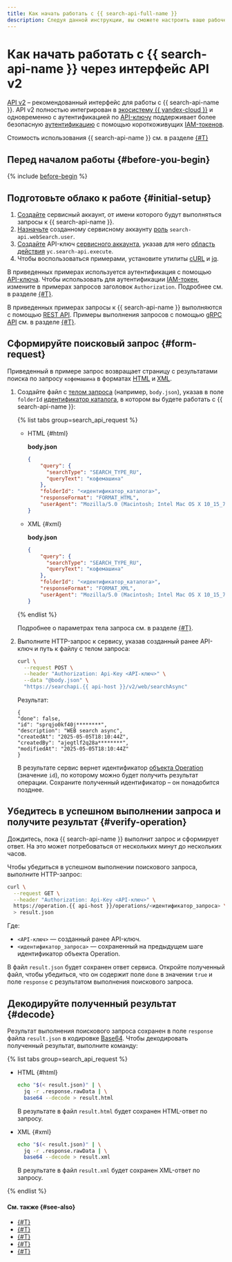 ```yaml
---
title: Как начать работать с {{ search-api-full-name }}
description: Следуя данной инструкции, вы сможете настроить ваше рабочее пространство {{ yandex-cloud }} и начать работать с {{ search-api-name }} с помощью интерфейса API v2.
---
```


# Как начать работать с {{ search-api-name }} через интерфейс API v2

[API v2](../concepts/index.md#api-v2) – рекомендованный интерфейс для работы с {{ search-api-name }}. API v2 полностью интегрирован в [экосистему {{ yandex-cloud }}](../../overview/concepts/services.md) и одновременно с аутентификацией по [API-ключу](../../iam/concepts/authorization/api-key.md) поддерживает более безопасную [аутентификацию](../api-ref/authentication.md) с помощью короткоживущих [IAM-токенов](../../iam/concepts/authorization/iam-token.md).

Стоимость использования {{ search-api-name }} см. в разделе [{#T}](../pricing.md)

## Перед началом работы {#before-you-begin}

{% include [before-begin](../../_tutorials/_tutorials_includes/before-you-begin.md) %}

## Подготовьте облако к работе {#initial-setup}

1. [Создайте](../../iam/operations/sa/create.md) сервисный аккаунт, от имени которого будут выполняться запросы к {{ search-api-name }}.
1. [Назначьте](../../iam/operations/sa/assign-role-for-sa.md#binding-role-resource) созданному сервисному аккаунту [роль](../../search-api/security/index.md#search-api-webSearch-user) `search-api.webSearch.user`.
1. [Создайте](../../iam/operations/authentication/manage-api-keys.md#create-api-key) API-ключ [сервисного аккаунта](../../iam/concepts/users/service-accounts.md), указав для него [область действия](../../iam/concepts/authorization/api-key.md#scoped-api-keys) `yc.search-api.execute`.
1. Чтобы воспользоваться примерами, установите утилиты [cURL](https://curl.haxx.se) и [jq](https://stedolan.github.io/jq).

В приведенных примерах используется аутентификация с помощью [API-ключа](../../iam/concepts/authorization/api-key.md). Чтобы использовать для аутентификации [IAM-токен](../../iam/concepts/authorization/iam-token.md), измените в примерах запросов заголовок `Authorization`. Подробнее см. в разделе [{#T}](../../search-api/api-ref/authentication.md).

В приведенных примерах запросы к {{ search-api-name }} выполняются с помощью [REST API](../api-ref/). Примеры выполнения запросов с помощью [gRPC API](../api-ref/grpc/) см. в разделе [{#T}](../operations/web-search.md).

## Сформируйте поисковый запрос {#form-request}

Приведенный в примере запрос возвращает страницу с результатами поиска по запросу `кофемашина` в форматах [HTML](../concepts/html-response.md) и [XML](../concepts/response.md).

1. Создайте файл с [телом запроса](../concepts/web-search.md#parameters) (например, `body.json`), указав в поле `folderId` [идентификатор каталога](../../resource-manager/operations/folder/get-id.md), в котором вы будете работать с {{ search-api-name }}:

    {% list tabs group=search_api_request %}

    - HTML {#html}

      **body.json**

      ```json
      {
          "query": {
            "searchType": "SEARCH_TYPE_RU",
            "queryText": "кофемашина"
          },
          "folderId": "<идентификатор_каталога>",
          "responseFormat": "FORMAT_HTML",
          "userAgent": "Mozilla/5.0 (Macintosh; Intel Mac OS X 10_15_7) AppleWebKit/537.36 (KHTML, like Gecko) Chrome/132.0.0.0 YaBrowser/25.2.0.0 Safari/537.36"
      }
      ```

    - XML {#xml}

      **body.json**

      ```json
      {
          "query": {
            "searchType": "SEARCH_TYPE_RU",
            "queryText": "кофемашина"
          },
          "folderId": "<идентификатор_каталога>",
          "responseFormat": "FORMAT_XML",
          "userAgent": "Mozilla/5.0 (Macintosh; Intel Mac OS X 10_15_7) AppleWebKit/537.36 (KHTML, like Gecko) Chrome/132.0.0.0 YaBrowser/25.2.0.0 Safari/537.36"
      }
      ```

    {% endlist %}

    Подробнее о параметрах тела запроса см. в разделе [{#T}](../concepts/web-search.md#parameters).
1. Выполните HTTP-запрос к сервису, указав созданный ранее API-ключ и путь к файлу с телом запроса:

      ```bash
      curl \
        --request POST \
        --header "Authorization: Api-Key <API-ключ>" \
        --data "@body.json" \
        "https://searchapi.{{ api-host }}/v2/web/searchAsync"
      ```

      Результат:

      ```text
      {
      "done": false,
      "id": "sprqjo0kf40j********",
      "description": "WEB search async",
      "createdAt": "2025-05-05T18:10:44Z",
      "createdBy": "ajegtlf2q28a********",
      "modifiedAt": "2025-05-05T18:10:44Z"
      }
      ```

      В результате сервис вернет идентификатор [объекта Operation](../../api-design-guide/concepts/operation.md) (значение `id`), по которому можно будет получить результат операции. Сохраните полученный идентификатор – он понадобится позднее.

## Убедитесь в успешном выполнении запроса и получите результат {#verify-operation}

Дождитесь, пока {{ search-api-name }} выполнит запрос и сформирует ответ. На это может потребоваться от нескольких минут до нескольких часов.

Чтобы убедиться в успешном выполнении поискового запроса, выполните HTTP-запрос:

  ```bash
  curl \
    --request GET \
    --header "Authorization: Api-Key <API-ключ>" \
    https://operation.{{ api-host }}/operations/<идентификатор_запроса> \
    > result.json
  ```

  Где:

  * `<API-ключ>` — созданный ранее API-ключ.
  * `<идентификатор_запроса>` — сохраненный на предыдущем шаге идентификатор объекта Operation.

  В файл `result.json` будет сохранен ответ сервиса. Откройте полученный файл, чтобы убедиться, что он содержит поле `done` в значении `true` и поле `response` с результатом выполнения поискового запроса.

## Декодируйте полученный результат {#decode}

Результат выполнения поискового запроса сохранен в поле `response` файла `result.json` в кодировке [Base64](https://ru.wikipedia.org/wiki/Base64). Чтобы декодировать полученный результат, выполните команду:

{% list tabs group=search_api_request %}

- HTML {#html}

  ```bash
  echo "$(< result.json)" | \
    jq -r .response.rawData | \
    base64 --decode > result.html
  ```

  В результате в файл `result.html` будет сохранен HTML-ответ по запросу.

- XML {#xml}

  ```bash
  echo "$(< result.json)" | \
    jq -r .response.rawData | \
    base64 --decode > result.xml
  ```

  В результате в файл `result.xml` будет сохранен XML-ответ по запросу.

{% endlist %}

#### См. также {#see-also}

* [{#T}](../api-ref/authentication.md)
* [{#T}](../operations/web-search.md)
* [{#T}](../operations/web-search-sync.md)
* [{#T}](../concepts/web-search.md)
* [{#T}](../pricing.md)

